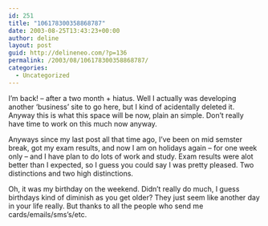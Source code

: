 ```yaml
---
id: 251
title: "106178300358868787"
date: 2003-08-25T13:43:23+00:00
author: deline
layout: post
guid: http://delineneo.com/?p=136
permalink: /2003/08/106178300358868787/
categories:
  - Uncategorized
---
```

I&#8217;m back! &#8211; after a two month + hiatus. Well I actually was developing another &#8216;business&#8217; site to go here, but I kind of acidentally deleted it. Anyway this is what this space will be now, plain an simple. Don&#8217;t really have time to work on this much now anyway.

Anyways since my last post all that time ago, I&#8217;ve been on mid semster break, got my exam results, and now I am on holidays again &#8211; for one week only &#8211; and I have plan to do lots of work and study. Exam results were alot better than I expected, so I guess you could say I was pretty pleased. Two distinctions and two high distinctions.

Oh, it was my birthday on the weekend. Didn&#8217;t really do much, I guess birthdays kind of diminish as you get older? They just seem like another day in your life really. But thanks to all the people who send me cards/emails/sms&#8217;s/etc.
